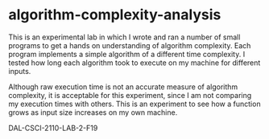 # algorithm-complexity-analysis

This is an experimental lab in which I wrote and ran a number of small programs to get a hands on understanding of algorithm complexity. Each program implements a simple algorithm of a different time complexity. I tested how long each algorithm took to execute on my machine for different inputs. 

Although raw execution time is not an accurate measure of algorithm complexity, it is acceptable for this experiment, since I am not comparing my execution times with others. This is an experiment to see how a function grows as input size increases on my own machine.

DAL-CSCI-2110-LAB-2-F19
